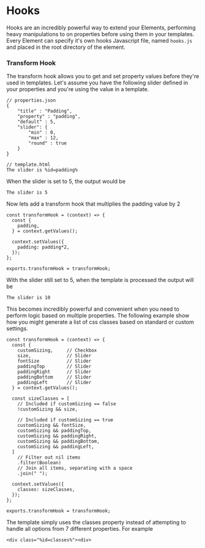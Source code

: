 # Hooks

Hooks are an incredibly powerful way to extend your Elements, performing heavy manipulations to on properties before using them in your templates. Every Element can specify it's own hooks Javascript file, named `hooks.js` and placed in the root directory of the element.

### Transform Hook

The transform hook allows you to get and set property values before they're used in templates. Let's assume you have the following slider defined in your properties and you're using the value in a template.

```
// properties.json
{
    "title" : "Padding",
    "property" : "padding",
    "default" : 5,
    "slider": {
        "min" : 0,
        "max" : 12,
        "round" : true
    }
}
```

```
// template.html
The slider is %id=padding%
```

When the slider is set to 5, the output would be

```
The slider is 5
```

Now lets add a transform hook that multiplies the padding value by 2

```
const transformHook = (context) => {
  const {
    padding,
  } = context.getValues();

  context.setValues({
    padding: padding*2,
  });
};

exports.transformHook = transformHook;

```

With the slider still set to 5, when the template is processed the output will be

```
The slider is 10
```

This becomes incredibly powerful and convenient when you need to perform logic based on multiple properties. The following example show how you might generate a list of css classes based on standard or custom settings.

```
const transformHook = (context) => {
  const {
    customSizing,     // Checkbox
    size,             // Slider 
    fontSize          // Slider 
    paddingTop        // Slider 
    paddingRight      // Slider 
    paddingBottom     // Slider 
    paddingLeft       // Slider
  } = context.getValues();
  
  const sizeClasses = [
    // Included if customSizing == false
    !customSizing && size,
    
    // Included if customSizing == true
    customSizing && fontSize,
    customSizing && paddingTop,
    customSizing && paddingRight,
    customSizing && paddingBottom,
    customSizing && paddingLeft,
  ]
    // Filter out nil items
    .filter(Boolean)
    // Join all items, separating with a space
    .join(" ");

  context.setValues({
    classes: sizeClasses,
  });
};

exports.transformHook = transformHook;
```

The template simply uses the classes property instead of attempting to handle all options from 7 different properties. For example&#x20;

```
<div class="%id=classes%"><div>
```

